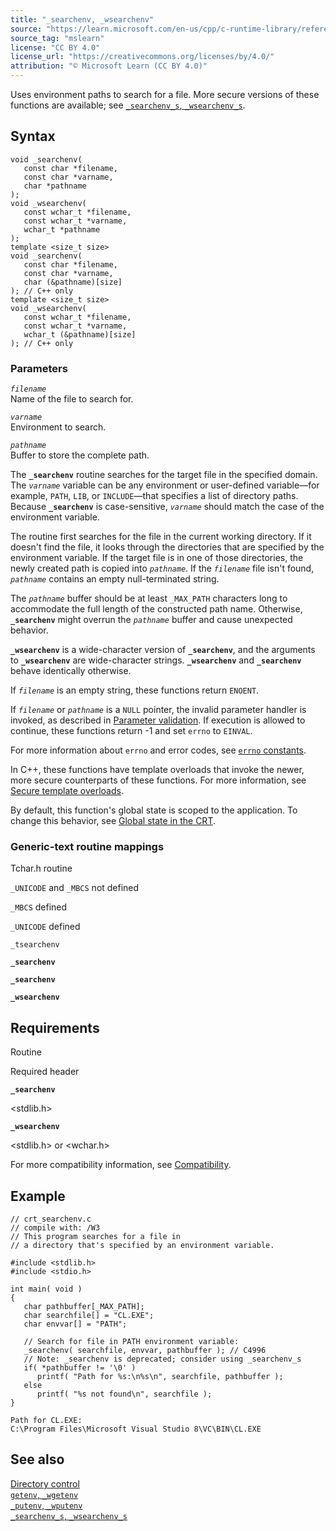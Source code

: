```yaml
---
title: "_searchenv, _wsearchenv"
source: "https://learn.microsoft.com/en-us/cpp/c-runtime-library/reference/searchenv-wsearchenv?view=msvc-170"
source_tag: "mslearn"
license: "CC BY 4.0"
license_url: "https://creativecommons.org/licenses/by/4.0/"
attribution: "© Microsoft Learn (CC BY 4.0)"
---
```

Uses environment paths to search for a file. More secure versions of these functions are available; see [`_searchenv_s`, `_wsearchenv_s`](https://learn.microsoft.com/en-us/cpp/c-runtime-library/reference/searchenv-s-wsearchenv-s?view=msvc-170).

## Syntax

```
void _searchenv(
   const char *filename,
   const char *varname,
   char *pathname
);
void _wsearchenv(
   const wchar_t *filename,
   const wchar_t *varname,
   wchar_t *pathname
);
template <size_t size>
void _searchenv(
   const char *filename,
   const char *varname,
   char (&pathname)[size]
); // C++ only
template <size_t size>
void _wsearchenv(
   const wchar_t *filename,
   const wchar_t *varname,
   wchar_t (&pathname)[size]
); // C++ only
```

### Parameters

_`filename`_  
Name of the file to search for.

_`varname`_  
Environment to search.

_`pathname`_  
Buffer to store the complete path.

The **`_searchenv`** routine searches for the target file in the specified domain. The _`varname`_ variable can be any environment or user-defined variable—for example, `PATH`, `LIB`, or `INCLUDE`—that specifies a list of directory paths. Because **`_searchenv`** is case-sensitive, _`varname`_ should match the case of the environment variable.

The routine first searches for the file in the current working directory. If it doesn't find the file, it looks through the directories that are specified by the environment variable. If the target file is in one of those directories, the newly created path is copied into _`pathname`_. If the _`filename`_ file isn't found, _`pathname`_ contains an empty null-terminated string.

The _`pathname`_ buffer should be at least `_MAX_PATH` characters long to accommodate the full length of the constructed path name. Otherwise, **`_searchenv`** might overrun the _`pathname`_ buffer and cause unexpected behavior.

**`_wsearchenv`** is a wide-character version of **`_searchenv`**, and the arguments to **`_wsearchenv`** are wide-character strings. **`_wsearchenv`** and **`_searchenv`** behave identically otherwise.

If _`filename`_ is an empty string, these functions return `ENOENT`.

If _`filename`_ or _`pathname`_ is a `NULL` pointer, the invalid parameter handler is invoked, as described in [Parameter validation](https://learn.microsoft.com/en-us/cpp/c-runtime-library/parameter-validation?view=msvc-170). If execution is allowed to continue, these functions return -1 and set `errno` to `EINVAL`.

For more information about `errno` and error codes, see [`errno` constants](https://learn.microsoft.com/en-us/cpp/c-runtime-library/errno-constants?view=msvc-170).

In C++, these functions have template overloads that invoke the newer, more secure counterparts of these functions. For more information, see [Secure template overloads](https://learn.microsoft.com/en-us/cpp/c-runtime-library/secure-template-overloads?view=msvc-170).

By default, this function's global state is scoped to the application. To change this behavior, see [Global state in the CRT](https://learn.microsoft.com/en-us/cpp/c-runtime-library/global-state?view=msvc-170).

### Generic-text routine mappings

Tchar.h routine

`_UNICODE` and `_MBCS` not defined

`_MBCS` defined

`_UNICODE` defined

`_tsearchenv`

**`_searchenv`**

**`_searchenv`**

**`_wsearchenv`**

## Requirements

Routine

Required header

**`_searchenv`**

<stdlib.h>

**`_wsearchenv`**

<stdlib.h> or <wchar.h>

For more compatibility information, see [Compatibility](https://learn.microsoft.com/en-us/cpp/c-runtime-library/compatibility?view=msvc-170).

## Example

```
// crt_searchenv.c
// compile with: /W3
// This program searches for a file in
// a directory that's specified by an environment variable.

#include <stdlib.h>
#include <stdio.h>

int main( void )
{
   char pathbuffer[_MAX_PATH];
   char searchfile[] = "CL.EXE";
   char envvar[] = "PATH";

   // Search for file in PATH environment variable:
   _searchenv( searchfile, envvar, pathbuffer ); // C4996
   // Note: _searchenv is deprecated; consider using _searchenv_s
   if( *pathbuffer != '\0' )
      printf( "Path for %s:\n%s\n", searchfile, pathbuffer );
   else
      printf( "%s not found\n", searchfile );
}
```

```
Path for CL.EXE:
C:\Program Files\Microsoft Visual Studio 8\VC\BIN\CL.EXE
```

## See also

[Directory control](https://learn.microsoft.com/en-us/cpp/c-runtime-library/directory-control?view=msvc-170)  
[`getenv`, `_wgetenv`](https://learn.microsoft.com/en-us/cpp/c-runtime-library/reference/getenv-wgetenv?view=msvc-170)  
[`_putenv`, `_wputenv`](https://learn.microsoft.com/en-us/cpp/c-runtime-library/reference/putenv-wputenv?view=msvc-170)  
[`_searchenv_s`, `_wsearchenv_s`](https://learn.microsoft.com/en-us/cpp/c-runtime-library/reference/searchenv-s-wsearchenv-s?view=msvc-170)